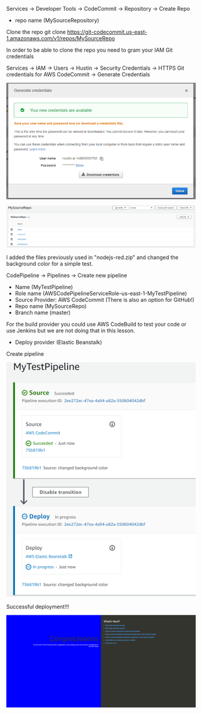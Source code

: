 Services -> Developer Tools -> CodeCommit -> Repository -> Create Repo

- repo name (MySourceRepository)

Clone the repo
git clone https://git-codecommit.us-east-1.amazonaws.com/v1/repos/MySourceRepo

In order to be able to clone the repo you need to gram your IAM Git credentials

Services -> IAM -> Users -> Hustin -> Security Credentials -> HTTPS Git credentials for AWS CodeCommit -> Generate Credentials

![](../Images/GenerateCredentials.PNG)

![](../Images/MySourceRepo.PNG)

I added the files previously used in "nodejs-red.zip" and changed the background color for a simple test.

CodePipeline -> Pipelines -> Create new pipeline

- Name (MyTestPipeline)
- Role name (AWSCodePipelineServiceRole-us-east-1-MyTestPipeline)
- Source Provider: AWS CodeCommit (There is also an option for GitHub!)
- Repo name (MySourceRepo)
- Branch name (master)

For the build provider you could use AWS CodeBuild to test your code or use Jenkins but we are not doing that in this lesson. 

- Deploy provider (Elastic Beanstalk)

Create pipeline

![](../Images/FirstPipeline.PNG)

Successful deployment!!!

![](../Images/SuccessfulDeployment.PNG)